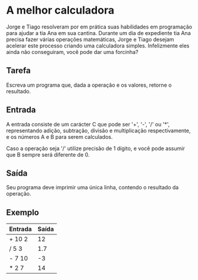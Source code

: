 # A melhor calculadora

Jorge e Tiago resolveram por em prática suas habilidades em programação para ajudar a tia Ana em sua cantina. Durante um dia de expediente tia Ana precisa fazer várias operações matemáticas, Jorge e Tiago desejam acelerar este processo criando uma calculadora simples. Infelizmente eles ainda não conseguiram, você pode dar uma forcinha?

## Tarefa

Escreva um programa que, dada a operação e os valores, retorne o resultado.

## Entrada

A entrada consiste de um carácter C que pode ser '+', '-', '/' ou '\*', representando adição, subtração, divisão e multiplicação respectivamente, e os números A e B para serem calculados.

Caso a operação seja '/' utilize precisão de 1 dígito, e você pode assumir que B sempre será diferente de 0.

## Saída

Seu programa deve imprimir uma única linha, contendo o resultado da operação.

## Exemplo

| Entrada | Saída |
| ------- | ----- |
| + 10 2  | 12    |
| / 5 3   | 1.7   |
| - 7 10  | -3    |
| \* 2 7  | 14    |
